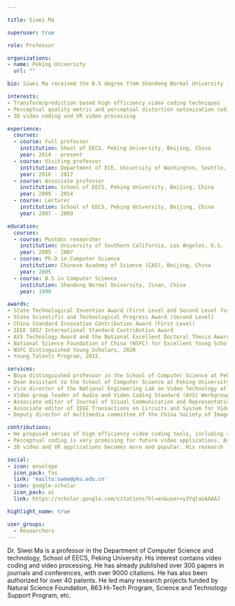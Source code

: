 ```yaml
---

title: Siwei Ma

superuser: true

role: Professor

organizations:
- name: Peking University
  url: ""

bio: Siwei Ma received the B.S degree from Shandong Normal University in 1999, Jinan, China, and the Ph.D. degree in computer science from Institute of Computing Technology (ICT), Chinese Academy of Science (CAS) in 2005, Beijing, China. He worked as a postdoc researcher at University of Southern California from 2005 to 2007, Los Angeles, U.S. Then he joined Peking University, Beijing, China, as a lecturer, associated professor and full professor. He is currently a Boya distinguished professor in the School of Computer Science at Peking University and the Dean Assistant to the School of Computer Science at Peking University. Prof. Siwei Ma is the vice director of the National Engineering Lab. on Video Technology at Peking University. He leads video group of Audio and Video Coding Standard (AVS) Workgroup. He has been the associate editor of Journal of Visual Communication and Representation (JVCIR). and associate editor of IEEE Transactions on Circuits and System for Video Technology (TCSVT). He is also the deputy director of multimedia committee of the China Society of Image and Graph (CSIG).

interests:
- Transform/prediction based high efficiency video coding techniques
- Perceptual quality metric and perceptual distortion optimization coding
- 3D video coding and VR video processing

experience:
  courses:
  - course: Full professor
    institution: Shool of EECS, Peking University, Beijing, China
    year: 2014 - present
  - course: Visiting professor
    institution: Department of ECE, University of Washington, Seattle, US
    year: 2016 - 2017
  - course: Associate professor
    institution: School of EECS, Peking University, Beijing, China
    year: 2009 - 2014
  - course: Lecturer
    institution: School of EECS, Peking University, Beijing, China
    year: 2007 - 2009

education:
  courses:
  - course: Postdoc researcher
    institution: University of Southern California, Los Angeles, U.S.
    year: 2005 - 2007
  - course: Ph.D in Computer Science
    institution: Chinese Academy of Science (CAS), Beijing, China
    year: 2005
  - course: B.S in Computer Science
    institution: Shandong Normal University, Jinan, China
    year: 1999

awards:
- State Technological Invention Award (First Level and Second Level for once respectively)
- State Scientific and Technological Progress Award (Second Level)
- China Standard Innovation Contribution Award (First Level)
- IEEE 1857 International Standard Contribution Award
- AVS Technology Award and the National Excellent Doctoral Thesis Award
- National Science Foundation of China (NSFC) for Excellent Young Scholars, 2013
- NSFC Distinguished Young Scholars, 2020
- Young Talents Program, 2015.

services:
- Boya distinguished professor in the School of Computer Science at Peking University
- Dean Assistant to the School of Computer Science at Peking University
- Vice director of the National Engineering Lab on Video Technology at Peking University
- Video group leader of Audio and Video Coding Standard (AVS) Workgroup
- Associate editor of Journal of Visual Communication and Representation (JVCIR)
- Associate editor of IEEE Transactions on Circuits and System for Video Technology (TCSVT)
- Deputy director of multimedia committee of the China Society of Image and Graph (CSIG).

contributions:
- He proposed series of high efficiency video coding tools, including rate-distortion optimization transform, adaptive motion vector resolution, rate distortion optimization mode decision, and non-local structure based loop filtering etc. Many of these works have been published on top journals, e.g. IEEE TCSVT and IEEE TIP, and serval techniques have been accepted by HEVC/H.265 and AVS video coding standards.
- Perceptual coding is very promising for future video applications. But the quality metric is an important issue in perceptual coding, and it would affect the design of perceptual coding methods significantly. He has proposed a spatial-temporal structural information based video quality metric, which has lower computational complexity while approximating the human visual testing results accurately. Moreover, based on the proposed perceptual quality metrics, optimized perceptual coding was researched and the proposed perceptual coding method can achieve more 20% bits saving compared with the traditional coding methods.
- 3D video and VR applications becomes more and popular. His research interests focus on high efficiency 3D video coding and processing, including multi-view prediction coding, texture plus depth joint optimization coding, and panorama video stitching and coding. He proposed a low complexity synthesis view distortion estimation model, which has been adopted by MPEG 3DV video coding standards. His team has developed an AVS2 based multiview broadcasting system, which can support 8 HD video streams coding simultaneously, and a 4K VR system with real time panorama video stitching and streaming.

social:
- icon: envelope
  icon_pack: fas
  link: 'mailto:swma@pku.edu.cn'
- icon: google-scholar
  icon_pack: ai
  link: https://scholar.google.com/citations?hl=en&user=y3YqlaUAAAAJ

highlight_name: true

user_groups:
  - Researchers
---
```


Dr. Siwei Ma is a professor in the Department of Computer Science and technology, School of EECS, Peking University. His interest contains video coding and video processing. He has already published over 300 papers in journals and conferences, with over 9000 citations. He has also been authorized for over 40 patents. He led many research projects funded by Natural Science Foundation, 863 Hi-Tech Program, Science and Technology Support Program, etc.
